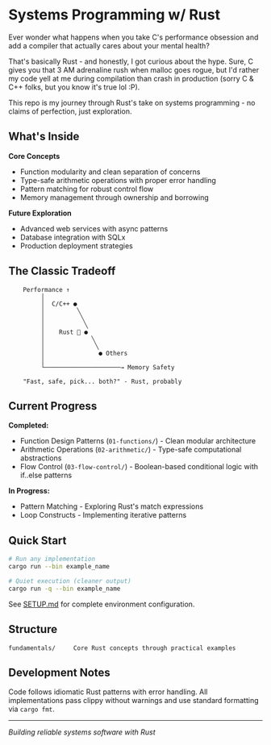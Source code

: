 # Systems Programming w/ Rust

Ever wonder what happens when you take C's performance obsession and add a compiler that actually cares about your mental health? 

That's basically Rust - and honestly, I got curious about the hype. Sure, C gives you that 3 AM adrenaline rush when malloc goes rogue, but I'd rather my code yell at me during compilation than crash in production (sorry C & C++ folks, but you know it's true lol :P).

This repo is my journey through Rust's take on systems programming - no claims of perfection, just exploration.

## What's Inside

**Core Concepts**
- Function modularity and clean separation of concerns
- Type-safe arithmetic operations with proper error handling
- Pattern matching for robust control flow
- Memory management through ownership and borrowing

**Future Exploration**
- Advanced web services with async patterns
- Database integration with SQLx
- Production deployment strategies

## The Classic Tradeoff

```
    Performance ↑
         │
         │  C/C++ ●
         │         ╲
         │          ╲
         │           ╲
         │    Rust 🦀 ●
         │             ╲
         │              ╲
         │               ● Others
         │
         └─────────────────────→ Memory Safety
         
    "Fast, safe, pick... both?" - Rust, probably
```

## Current Progress

**Completed:**
- Function Design Patterns (`01-functions/`) - Clean modular architecture
- Arithmetic Operations (`02-arithmetic/`) - Type-safe computational abstractions
- Flow Control (`03-flow-control/`) - Boolean-based conditional logic with if..else patterns

**In Progress:**
- Pattern Matching - Exploring Rust's match expressions
- Loop Constructs - Implementing iterative patterns

## Quick Start

```bash
# Run any implementation
cargo run --bin example_name

# Quiet execution (cleaner output)
cargo run -q --bin example_name
```

See [SETUP.md](SETUP.md) for complete environment configuration.

## Structure

```
fundamentals/     Core Rust concepts through practical examples
```

## Development Notes

Code follows idiomatic Rust patterns with error handling. All implementations pass clippy without warnings and use standard formatting via `cargo fmt`.

---

*Building reliable systems software with Rust*

<!-- AUTO-UPDATE: This section updates automatically as new implementations are completed -->

